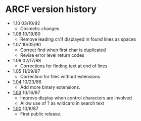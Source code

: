 # ARCF version history

- 1.10 03/10/92
  - Cosmetic changes
- 1.08 10/19/80
  - Remove leading cr/lf displayed in found lines as spaces
- 1.07 10/05/90
  - Correct find when first char is duplicated
  - Revise error level return codes
- 1.06 02/17/88
  - Corrections for finding text at end of lines
- 1.05 11/09/87
  - Correction for files without extensions
- [1.04](1.04) 10/23/86
  - Add more binary extensions.
- [1.03](1.03) 10/16/87
  - Improve display when control characters are involved
  - Allow use of ? as wildcard in search text
- [1.00](1.00) 10/8/87
  - First public release.
